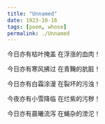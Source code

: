```yaml
---
title: "Unnamed"
date: 1923-10-16
tags: [poem, whose]
permalink: ./Unnamed
---
```

今日亦有枯叶掩盖
在浮涨的血肉！
<!--一胀想　若观人死尸。胖胀如韦囊盛风。异于本相。是为胀想-->

今日亦有寒风拂过
在青黤的肮脏！
<!--二青瘀想　若观死尸。皮肉黄赤瘀黑青黤。是为青瘀．想 -->

今日亦有白霜涂漫
在裂坏的污浊！
<!--三坏想　若观死尸。风吹日曝。转大裂坏在地。是为坏．想 -->

今夜亦有小雪降临
在烂紫的污秽！
<!--四血涂漫想　若观死尸。处处脓血流溢。污秽涂漫。是为血涂漫．想 -->

今日亦有晨曦流泻
在蝇杂的滂沱！
<!--五脓烂想　若观死尸。虫脓流出。皮肉坏烂。滂沱在地。是为脓烂．想 -->
